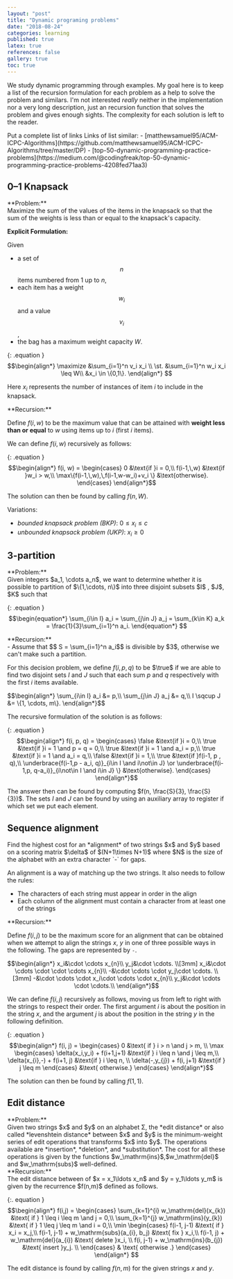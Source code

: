```yaml
---
layout: "post"
title: "Dynamic programing problems"
date: "2018-08-24"
categories: learning
published: true
latex: true
references: false
gallery: true
toc: true
---
```


We study dynamic programming through examples. My goal here is to keep a list of
the recursion formulation for each problem as a help to solve the problem and
similars. I'm not interested *really* neither in the implementation nor a very
long description, just an recursion function that solves the problem and gives
enough sights. The complexity for each solution is left to the reader.

<div class="hide">
  Put a complete list of links
  Links of list similar:
  - [matthewsamuel95/ACM-ICPC-Algorithms](https://github.com/matthewsamuel95/ACM-ICPC-Algorithms/tree/master/DP)
  - [top-50-dynamic-programming-practice-problems](https://medium.com/@codingfreak/top-50-dynamic-programming-practice-problems-4208fed71aa3)
</div>

## 0–1 Knapsack

<div class="exercise" markdown="1">
**Problem:**<br/>
Maximize the sum of the values of the items in the knapsack so that the sum of
the weights is less than or equal to the knapsack's capacity.
</div>

**Explicit Formulation:**

Given
  - a set of $$n$$ items numbered from $1$ up to $n$,
  - each item has a weight $$w_i$$ and a value $$v_i$$,
  - the bag has a maximum weight capacity $W$.

{: .equation }
  $$\begin{align*}
    \maximize &\sum_{i=1}^n v_i x_i \\
    \st.      &\sum_{i=1}^n w_i x_i \leq W\\
              &x_i \in \{0,1\}.
    \end{align*}
  $$

Here $x_i$ represents the number of instances of item $i$ to include in the knapsack.

<div class="proof" markdown="1">
**Recursion:**

Define $f(i,w)$ to be the maximum value that can be attained with **weight less
than or equal** to $w$ using items up to $i$ (first $i$ items).

We can define $f(i,w)$ recursively as follows:

{: .equation }
  $$\begin{align*}
  f(i, w) =
  \begin{cases}
  0                                         &\text{if }i = 0,\\
  f(i-1,\,w)                                &\text{if }w_i > w,\\
  \max\{f(i-1,\,w),\,f(i-1,w-w_i)+v_i \}   &\text{otherwise}.
  \end{cases}
  \end{align*}$$

The solution can then be found by calling $f(n,W)$.
</div>

Variations:

  - *bounded knapsack problem (BKP)*:  $0\leq x_{i}\leq c$
  - *unbounded knapsack problem (UKP)*: $x_{i}\geq 0$

## 3-partition

<div class="exercise" markdown="1">
**Problem:**<br/>
Given integers $a_1, \cdots a_n$, we want to determine
whether it is possible to partition of $\{1,\cdots, n\}$ into three disjoint subsets
$I$ , $J$, $K$ such that

{: .equation }
  $$\begin{equation*}
  \sum_{i\in I} a_i = \sum_{j\in J} a_j = \sum_{k\in K} a_k = \frac{1}{3}\sum_{i=1}^n a_i.
  \end{equation*}
  $$
</div>

<div class="proof" markdown="1">
**Recursion:**<br/>
- Assume that $$ S = \sum_{i=1}^n a_i$$ is divisible by $3$, otherwise we can't make such a partition.


For this decision problem, we define $f(i, p, q)$ to be $\true$ if we are able to find
two disjoint sets $I$ and $J$ such that each sum $p$ and $q$ respectively
with the first $i$ items available.

<div class="equation">
  $$\begin{align*}
  \sum_{i\in I} a_i &= p,\\
  \sum_{j\in J} a_j &= q,\\
  I \sqcup J &= \{1, \cdots, m\}.
  \end{align*}$$
</div>

The recursive formulation of the solution is as follows:

{: .equation }
  $$\begin{align*}
  f(i, p, q) =
  \begin{cases}
  \false                                     &\text{if }i = 0,\\
  \true                                      &\text{if }i = 1 \and p = q = 0,\\
  \true                                      &\text{if }i = 1 \and a_i = p,\\
  \true                                      &\text{if }i = 1 \and a_i = q,\\
  \false                                     &\text{if }i = 1,\\
  \true                                      &\text{if }f(i-1, p , q),\\
  \underbrace{f(i-1,p - a_i, q)}_{i\in I \and i\not\in J}
  \or \underbrace{f(i-1,p, q-a_i)}_{i\not\in I \and i\in J} \}   &\text{otherwise}.
  \end{cases}
  \end{align*}$$

The answer then can be found by computing $f(n, \frac{S}{3}, \frac{S}{3})$.
The sets $I$ and $J$ can be found by using an auxiliary array to register if which
set we put each element.
</div>

## Sequence alignment

<div class="exercise" markdown="1">
Find the highest cost for an *alignment* of two
strings $x$ and $y$ based on a scoring matrix $\delta$ of $(N+1\times N+1)$ where
$N$ is the size of the alphabet with an extra character `-` for gaps.

An alignment is a way of matching up the two strings. It also needs to follow
the rules:

 - The characters of each string must appear in order in the align
 - Each column of the alignment must contain a character from at least one of the strings
</div>

<div class="proof" markdown="1">
**Recursion:**

Define $f(i,j)$ to be the maximum score for an alignment
that can be obtained when we attempt to align the strings $x$, $y$
in one of three possible ways in the following. The gaps are represented by `-`.

$$\begin{align*}
x_i&\cdot \cdots x_{n}\\
y_j&\cdot \cdots. \\[3mm]
x_i&\cdot \cdots \cdot \cdot \cdots x_{n}\\
-&\cdot \cdots \cdot y_j\cdot \cdots. \\[3mm]
-&\cdot \cdots \cdot x_i\cdot \cdots \cdot x_{n}\\
y_j&\cdot \cdots \cdot \cdots.\\
\end{align*}$$

We can define $f(i,j)$ recursively as follows, moving us from left to right
with the strings to respect their order. The first argument $i$ is about the position in the string $x$,
and the argument $j$ is about the position in the string $y$ in the following definition.

{: .equation }
  $$\begin{align*}
  f(i, j) =
  \begin{cases}
  0  &\text{ if } i > n \and j > m, \\
  \max \begin{cases}
  \delta(x_i,y_i) + f(i+1,j+1)  &\text{if } i \leq n \and j \leq m,\\
  \delta(x_{i},-) + f(i+1, j)   &\text{if } i \leq n, \\
  \delta(-,y_{j}) + f(i, j+1)   &\text{if } j \leq m
  \end{cases}
   &\text{ otherwise.}       
  \end{cases}
  \end{align*}$$

The solution can then be found by calling $f(1,1)$.
</div>

<!-- - All-pairs shortest paths — Floyd-Warshall algorithm -->
<!-- - Calculate size of the largest plus of 1’s in binary matrix -->
<!-- - Calculate sum of all elements in a sub-matrix in constant time -->
<!-- - Check if given string is interleaving of two other given strings -->
<!-- - Coin change problem (total number of ways to get the denomination of coins) -->
<!-- - Coin change-making problem (unlimited supply of coins) -->
<!-- - Collect maximum points in a matrix by satisfying given constraints -->
<!-- - Count number of paths in a matrix with given cost to reach destination cell -->
<!-- - Count number of times a pattern appears in given string as a subsequence -->
<!-- - Count total possible combinations of n-digit numbers in a mobile keypad -->
<!-- - Find all n-digit binary strings without any consecutive 1’s -->
<!-- - Find longest sequence formed by adjacent numbers in the matrix -->
<!-- - Find maximum sum of subsequence with no adjacent elements -->
<!-- - Find maximum sum submatrix in a given matrix -->
<!-- - Find maximum sum submatrix present in a given matrix -->
<!-- - Find minimum cuts needed for palindromic partition of a string -->
<!-- - Find optimal cost to construct binary search tree -->
<!-- - Find probability that a person is alive after taking n steps on an island -->
<!-- - Find size of largest square sub-matrix of 1’s present in given binary matrix -->
<!-- - Find the minimum cost to reach last cell of the matrix from its first cell -->
<!-- - Implement diff utility -->
<!-- - Increasing subsequence with maximum sum -->
<!-- - Longest alternating subsequence problem -->
<!-- - Longest bitonic subsequence -->
<!-- - Longest common subsequence -->
<!-- - Longest common subsequence -->
<!-- - Longest common substring problem -->
<!-- - Longest increasing subsequence using dynamic programming -->
<!-- - Longest palindromic subsequence using dynamic programming -->
<!-- - Longest repeated subsequence problem -->
<!-- - Matrix chain multiplication using dynamic programming -->
<!-- - Maximize the value of an expression -->
<!-- - Maximum length snake sequence -->
<!-- - Maximum product rod cutting -->
<!-- - Maximum subarray problem (kadane’s algorithm) -->
<!-- - Minimum sum partition problem -->
<!-- - Partition problem -->
<!-- - Pots of gold game using dynamic programming -->
<!-- - Rod cutting problem -->
<!-- - Shortest common supersequence -->
<!-- - Shortest common supersequence -->
<!-- - Single-source shortest paths — bellman ford algorithm -->
<!-- - Subset sum problem -->

## Edit distance

<div class="exercise" markdown="1">
**Problem:**<br/> Given two strings $x$ and
$y$ on an alphabet Σ, the *edit distance* or also called *levenshtein distance*
between $x$ and $y$ is the minimum-weight series of edit operations that
transforms $x$ into $y$. The operations available are *insertion*, *deletion*,
and *substitution*. The cost for all these operations is given by the functions
$w_\mathrm{ins}$,$w_\mathrm{del}$ and $w_\mathrm{subs}$ well-defined.
</div>

<div class="proof" markdown="1">
**Recursion:**<br/>
The edit distance between of $x = x_1\ldots x_n$ and $y = y_1\ldots
y_m$ is given by the recurrence $f(n,m)$ defined as follows.

{:. equation }
  $$\begin{align*}
  f(i,j) = \begin{cases}
  \sum_{k=1}^{i} w_\mathrm{del}(x_{k})  &\text{ if } 1 \leq i \leq m \and j = 0,\\
  \sum_{k=1}^{j} w_\mathrm{ins}(y_{k})  &\text{ if } 1 \leq j \leq m \and i = 0,\\
  \min \begin{cases}
  f(i-1, j-1)                                  &\text{ if } x_i = x_j,\\
  f(i-1, j-1) + w_\mathrm{subs}(a_{i}, b_j)  &\text{ fix } x_i,\\
  f(i-1, j) + w_\mathrm{del}(a_{i})     &\text{ delete }x_i, \\              
  f(i, j-1) + w_\mathrm{ins}(b_{j})     &\text{ insert }y_j. \\              
  \end{cases} & \text{ otherwise .}
  \end{cases}
  \end{align*}
  $$

The edit distance is found by calling $f(n,m)$ for the given strings $x$ and $y$.
</div>

<!-- - Total possible solutions to linear equation of k variables -->
<!-- - Wildcard pattern matching -->
<!-- - Word break problem -->
<!-- - Word break problem -->


<!-- -Maximum Weight Independent Problem -->
